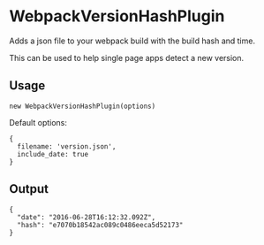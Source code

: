 # WebpackVersionHashPlugin

Adds a json file to your webpack build with the build hash and time.

This can be used to help single page apps detect a new version.

## Usage

```
new WebpackVersionHashPlugin(options)
```

Default options:

```
{
  filename: 'version.json',
  include_date: true
}
```

## Output
```
{
  "date": "2016-06-28T16:12:32.092Z",
  "hash": "e7070b18542ac089c0486eeca5d52173"
}
```
